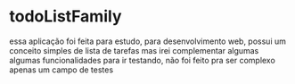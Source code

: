 # todoListFamily

essa aplicação foi feita para estudo, para desenvolvimento web, possui um conceito simples de lista de tarefas mas irei complementar algumas algumas funcionalidades para ir testando, não foi feito pra ser complexo apenas um campo de testes
